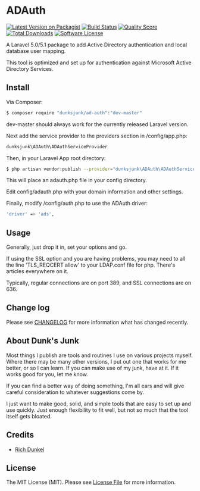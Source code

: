 # ADAuth

[![Latest Version on Packagist][ico-version]][link-packagist]
[![Build Status][ico-build-status]][link-build-status]
[![Quality Score][ico-code-quality]][link-code-quality]
[![Total Downloads][ico-downloads]][link-downloads]
[![Software License][ico-license]](LICENSE.md)

A Laravel 5.0/5.1 package to add Active Directory authentication and local database user mapping.

This tool is optimized and set up for authentication against Microsoft Active Directory Services.


## Install

Via Composer:

``` bash
$ composer require "dunksjunk/ad-auth":"dev-master"
```
dev-master should always work for the currently released Laravel version.

Next add the service provider to the providers section in /config/app.php:

``` bash
dunksjunk\ADAuth\ADAuthServiceProvider
```

Then, in your Laravel App root directory:

``` bash
$ php artisan vendor:publish --provider="dunksjunk\ADAuth\ADAuthServiceProvider"
```
This will place an adauth.php file in your config directory.

Edit config/adauth.php with your domain information and other settings.

Finally, modify /config/auth.php to use the ADAuth driver:

``` bash
'driver' => 'ads',
```


## Usage

Generally, just drop it in, set your options and go.

If using the SSL option and you are having problems, you may need to all the line 'TLS_REQCERT allow' to your LDAP.conf file for php. There's articles everywhere on it.

Typically, regular connections are on port 389, and SSL connections are on 636.


## Change log

Please see [CHANGELOG](CHANGELOG.md) for more information what has changed recently.


## About Dunk's Junk

Most things I publish are tools and routines I use on various projects myself. Where there may be many other versions, I put out one that works for me better, or so I can learn. If you can make use of my junk, have at it. If it works good for you, let me know.

If you can find a better way of doing something, I'm all ears and will give careful consideration to whatever suggestions come by.

I just want to make good, solid, and simple tools that are easy to set up and use quickly. Just enough flexibility to fit well, but not so much that the tool itself gets bloated.


## Credits

- [Rich Dunkel][link-author]


## License

The MIT License (MIT). Please see [License File](LICENSE.md) for more information.

[ico-version]: https://img.shields.io/packagist/v/dunksjunk/ad-auth.svg?style=flat-square
[ico-license]: https://img.shields.io/badge/license-MIT-brightgreen.svg?style=flat-square
[ico-build-status]: https://img.shields.io/scrutinizer/build/g/dunksjunk/ad-auth.svg
[ico-code-quality]: https://img.shields.io/scrutinizer/g/dunksjunk/ad-auth.svg?style=flat-square
[ico-downloads]: https://img.shields.io/packagist/dt/dunksjunk/ad-auth.svg?style=flat-square

[link-packagist]: https://packagist.org/packages/dunksjunk/ad-auth
[link-scrutinizer]: https://scrutinizer-ci.com/g/dunksjunk/ad-auth/code-structure
[link-build-status]: https://scrutinizer-ci.com/g/dunksjunk/ad-auth/build-status/master
[link-code-quality]: https://scrutinizer-ci.com/g/dunksjunk/ad-auth
[link-downloads]: https://packagist.org/packages/dunksjunk/ad-auth
[link-author]: https://github.com/dunksjunk
